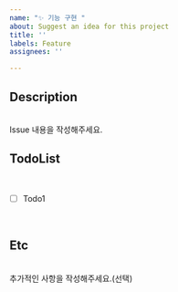 ```yaml
---
name: "✨ 기능 구현 "
about: Suggest an idea for this project
title: ''
labels: Feature
assignees: ''

---
```


## Description

<br>
Issue 내용을 작성해주세요.
<br>

## TodoList

<br>

- [ ] Todo1

<br>

## Etc

<br>
추가적인 사항을 작성해주세요.(선택)
<br>
